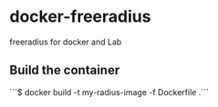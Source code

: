 # docker-freeradius
freeradius for docker and Lab

## Build the container
´´´$ docker build -t my-radius-image -f Dockerfile .´´´
